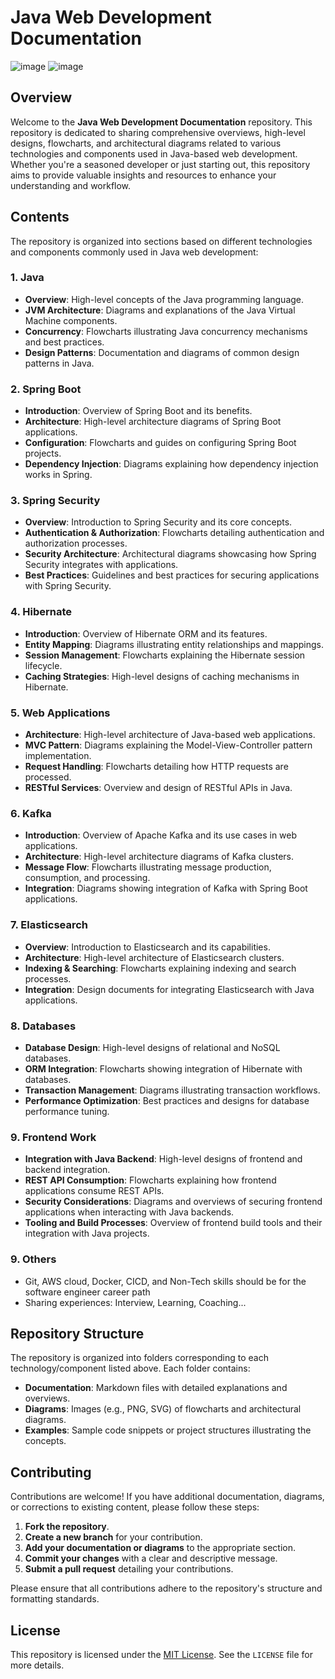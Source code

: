 # Java Web Development Documentation
![image](https://github.com/user-attachments/assets/c3b4e78f-b540-4fd9-8685-7ed50b8af44e)
![image](https://github.com/user-attachments/assets/c75ffc14-6d42-489a-8eda-fb53a774e5aa)

## Overview

Welcome to the **Java Web Development Documentation** repository. This repository is dedicated to sharing comprehensive overviews, high-level designs, flowcharts, and architectural diagrams related to various technologies and components used in Java-based web development. Whether you're a seasoned developer or just starting out, this repository aims to provide valuable insights and resources to enhance your understanding and workflow.

## Contents

The repository is organized into sections based on different technologies and components commonly used in Java web development:

### 1. Java

- **Overview**: High-level concepts of the Java programming language.
- **JVM Architecture**: Diagrams and explanations of the Java Virtual Machine components.
- **Concurrency**: Flowcharts illustrating Java concurrency mechanisms and best practices.
- **Design Patterns**: Documentation and diagrams of common design patterns in Java.

### 2. Spring Boot

- **Introduction**: Overview of Spring Boot and its benefits.
- **Architecture**: High-level architecture diagrams of Spring Boot applications.
- **Configuration**: Flowcharts and guides on configuring Spring Boot projects.
- **Dependency Injection**: Diagrams explaining how dependency injection works in Spring.

### 3. Spring Security

- **Overview**: Introduction to Spring Security and its core concepts.
- **Authentication & Authorization**: Flowcharts detailing authentication and authorization processes.
- **Security Architecture**: Architectural diagrams showcasing how Spring Security integrates with applications.
- **Best Practices**: Guidelines and best practices for securing applications with Spring Security.

### 4. Hibernate

- **Introduction**: Overview of Hibernate ORM and its features.
- **Entity Mapping**: Diagrams illustrating entity relationships and mappings.
- **Session Management**: Flowcharts explaining the Hibernate session lifecycle.
- **Caching Strategies**: High-level designs of caching mechanisms in Hibernate.

### 5. Web Applications

- **Architecture**: High-level architecture of Java-based web applications.
- **MVC Pattern**: Diagrams explaining the Model-View-Controller pattern implementation.
- **Request Handling**: Flowcharts detailing how HTTP requests are processed.
- **RESTful Services**: Overview and design of RESTful APIs in Java.

### 6. Kafka

- **Introduction**: Overview of Apache Kafka and its use cases in web applications.
- **Architecture**: High-level architecture diagrams of Kafka clusters.
- **Message Flow**: Flowcharts illustrating message production, consumption, and processing.
- **Integration**: Diagrams showing integration of Kafka with Spring Boot applications.

### 7. Elasticsearch

- **Overview**: Introduction to Elasticsearch and its capabilities.
- **Architecture**: High-level architecture of Elasticsearch clusters.
- **Indexing & Searching**: Flowcharts explaining indexing and search processes.
- **Integration**: Design documents for integrating Elasticsearch with Java applications.

### 8. Databases

- **Database Design**: High-level designs of relational and NoSQL databases.
- **ORM Integration**: Flowcharts showing integration of Hibernate with databases.
- **Transaction Management**: Diagrams illustrating transaction workflows.
- **Performance Optimization**: Best practices and designs for database performance tuning.

### 9. Frontend Work

- **Integration with Java Backend**: High-level designs of frontend and backend integration.
- **REST API Consumption**: Flowcharts explaining how frontend applications consume REST APIs.
- **Security Considerations**: Diagrams and overviews of securing frontend applications when interacting with Java backends.
- **Tooling and Build Processes**: Overview of frontend build tools and their integration with Java projects.

### 9. Others
- Git, AWS cloud, Docker, CICD, and Non-Tech skills should be for the software engineer career path
- Sharing experiences: Interview, Learning, Coaching...

## Repository Structure

The repository is organized into folders corresponding to each technology/component listed above. Each folder contains:

- **Documentation**: Markdown files with detailed explanations and overviews.
- **Diagrams**: Images (e.g., PNG, SVG) of flowcharts and architectural diagrams.
- **Examples**: Sample code snippets or project structures illustrating the concepts.

## Contributing

Contributions are welcome! If you have additional documentation, diagrams, or corrections to existing content, please follow these steps:

1. **Fork the repository**.
2. **Create a new branch** for your contribution.
3. **Add your documentation or diagrams** to the appropriate section.
4. **Commit your changes** with a clear and descriptive message.
5. **Submit a pull request** detailing your contributions.

Please ensure that all contributions adhere to the repository's structure and formatting standards.

## License

This repository is licensed under the [MIT License](LICENSE). See the `LICENSE` file for more details.
